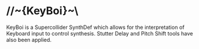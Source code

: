 # //~{KeyBoi}~\\
KeyBoi is a Supercollider SynthDef which allows for the interpretation of Keyboard input to control synthesis. Stutter Delay and  Pitch Shift tools have also been applied.
